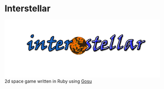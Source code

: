 # Interstellar

![ScreenShot](https://raw.githubusercontent.com/prelibiton/Interstellar/master/images/logo.png)
2d space game written in Ruby using [Gosu](http://www.libgosu.org/)

